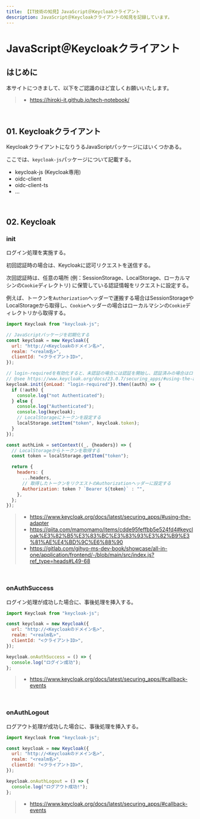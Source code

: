 ```yaml
---
title: 【IT技術の知見】JavaScript＠Keycloakクライアント
description: JavaScript＠Keycloakクライアントの知見を記録しています。
---
```


# JavaScript＠Keycloakクライアント

## はじめに

本サイトにつきまして、以下をご認識のほど宜しくお願いいたします。

> - https://hiroki-it.github.io/tech-notebook/

<br>

## 01. Keycloakクライアント

KeycloakクライアントになりうるJavaScriptパッケージにはいくつかある。

ここでは、`keycloak-js`パッケージについて記載する。

- keycloak-js (Keycloak専用)
- oidc-client
- oidc-client-ts
- ...

<br>

## 02. Keycloak

### init

ログイン処理を実施する。

初回認証時の場合は、Keycloakに認可リクエストを送信する。

次回認証時は、任意の場所 (例：SessionStorage、LocalStorage、ローカルマシンの`Cookie`ディレクトリ) に保管している認証情報をリクエストに設定する。

例えば、トークンを`Authorization`ヘッダーで運搬する場合はSessionStorageやLocalStorageから取得し、`Cookie`ヘッダーの場合はローカルマシンの`Cookie`ディレクトリから取得する。

```javascript
import Keycloak from "keycloak-js";

// JavaScriptパッケージを初期化する
const keycloak = new Keycloak({
  url: "http://<Keycloakのドメイン名>",
  realm: "<realm名>",
  clientId: "<クライアントID>",
});

// login-requiredを有効化すると、未認証の場合には認証を開始し、認証済みの場合はログインページをリクエストする
// @see https://www.keycloak.org/docs/23.0.7/securing_apps/#using-the-adapter
keycloak.init({onLoad: "login-required"}).then((auth) => {
  if (!auth) {
    console.log("not Authenticated");
  } else {
    console.log("Authenticated");
    console.log(keycloak);
    // LocalStorageにトークンを設定する
    localStorage.setItem("token", keycloak.token);
  }
});

const authLink = setContext((_, {headers}) => {
  // LocalStorageからトークンを取得する
  const token = localStorage.getItem("token");

  return {
    headers: {
      ...headers,
      // 取得したトークンをリクエストのAuthorizationヘッダーに設定する
      Authorization: token ? `Bearer ${token}` : "",
    },
  };
});
```

> - https://www.keycloak.org/docs/latest/securing_apps/#using-the-adapter
> - https://qiita.com/mamomamo/items/cdde95feffbb5e524fd4#keycloak%E3%82%B5%E3%83%BC%E3%83%93%E3%82%B9%E3%81%AE%E4%BD%9C%E6%88%90
> - https://gitlab.com/gihyo-ms-dev-book/showcase/all-in-one/application/frontend/-/blob/main/src/index.js?ref_type=heads#L49-68

<br>

### onAuthSuccess

ログイン処理が成功した場合に、事後処理を挿入する。

```javascript
import Keycloak from "keycloak-js";

const keycloak = new Keycloak({
  url: "http://<Keycloakのドメイン名>",
  realm: "<realm名>",
  clientId: "<クライアントID>",
});

keycloak.onAuthSuccess = () => {
  console.log("ログイン成功");
};
```

> - https://www.keycloak.org/docs/latest/securing_apps/#callback-events

<br>

### onAuthLogout

ログアウト処理が成功した場合に、事後処理を挿入する。

```javascript
import Keycloak from "keycloak-js";

const keycloak = new Keycloak({
  url: "http://<Keycloakのドメイン名>",
  realm: "<realm名>",
  clientId: "<クライアントID>",
});

keycloak.onAuthLogout = () => {
  console.log("ログアウト成功!");
};
```

> - https://www.keycloak.org/docs/latest/securing_apps/#callback-events

<br>
